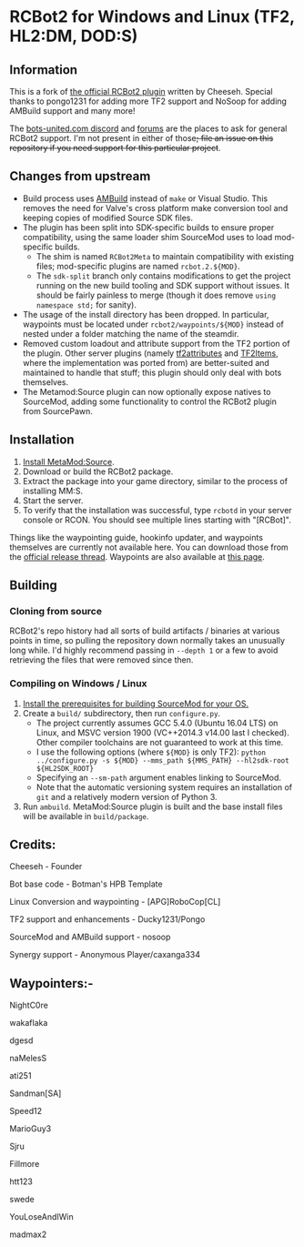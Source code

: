 # RCBot2 for Windows and Linux (TF2, HL2:DM, DOD:S)

## Information

This is a fork of [the official RCBot2 plugin][rcbot2] written by Cheeseh.
Special thanks to pongo1231 for adding more TF2 support and NoSoop for adding AMBuild support and many more!

The [bots-united.com discord][] and [forums][bots-united forums] are the places to ask for
general RCBot2 support. I'm not present in either of those<strike>; file an issue on this repository if
you need support for this particular project</strike>. 

[rcbot2]: http://rcbot.bots-united.com/
[bots-united.com discord]: https://discord.gg/BbxR5wY
[bots-united forums]: http://rcbot.bots-united.com/forums/index.php?showforum=18

## Changes from upstream

- Build process uses [AMBuild][] instead of `make` or Visual Studio.  This removes the need for
Valve's cross platform make conversion tool and keeping copies of modified Source SDK files.
- The plugin has been split into SDK-specific builds to ensure proper compatibility, using the
same loader shim SourceMod uses to load mod-specific builds.
	- The shim is named `RCBot2Meta` to maintain compatibility with existing files; mod-specific
	plugins are named `rcbot.2.${MOD}`.
	- The `sdk-split` branch only contains modifications to get the project running on the
	new build tooling and SDK support without issues.  It should be fairly painless to merge
	(though it does remove `using namespace std;` for sanity).
- The usage of the install directory has been dropped.  In particular, waypoints must be located
under `rcbot2/waypoints/${MOD}` instead of nested under a folder matching the name of the
steamdir.
- Removed custom loadout and attribute support from the TF2 portion of the plugin. Other server
plugins (namely [tf2attributes][] and [TF2Items][], where the implementation was ported from)
are better-suited and maintained to handle that stuff; this plugin should only deal with bots
themselves.
- The Metamod:Source plugin can now optionally expose natives to SourceMod, adding some
functionality to control the RCBot2 plugin from SourcePawn.

[AMBuild]: https://wiki.alliedmods.net/AMBuild
[tf2attributes]: https://github.com/FlaminSarge/tf2attributes
[TF2Items]: https://github.com/asherkin/TF2Items

## Installation

1. [Install MetaMod:Source][].
2. Download or build the RCBot2 package.
3. Extract the package into your game directory, similar to the process of installing MM:S.
4. Start the server.
5. To verify that the installation was successful, type `rcbotd` in your server console or RCON.
You should see multiple lines starting with "[RCBot]".

Things like the waypointing guide, hookinfo updater, and waypoints themselves are currently not
available here.  You can download those from the [official release thread][].  Waypoints are
also available at [this page][waypoints].

[Install MetaMod:Source]: https://wiki.alliedmods.net/Installing_Metamod:Source
[official release thread]: http://rcbot.bots-united.com/forums/index.php?showtopic=1994
[waypoints]: http://rcbot.bots-united.com/waypoints.php

## Building

### Cloning from source

RCBot2's repo history had all sorts of build artifacts / binaries at various points in time, so
pulling the repository down normally takes an unusually long while.  I'd highly recommend
passing in `--depth 1` or a few to avoid retrieving the files that were removed since then.

### Compiling on Windows / Linux

1. [Install the prerequisites for building SourceMod for your OS.][Building SourceMod]
2. Create a `build/` subdirectory, then run `configure.py`.
	- The project currently assumes GCC 5.4.0 (Ubuntu 16.04 LTS) on Linux, and MSVC version
	1900 (VC++2014.3 v14.00 last I checked).  Other compiler toolchains are not guaranteed to
	work at this time.
	- I use the following options (where `${MOD}` is only TF2):
	`python ../configure.py -s ${MOD} --mms_path ${MMS_PATH} --hl2sdk-root ${HL2SDK_ROOT}`
	- Specifying an `--sm-path` argument enables linking to SourceMod.
	- Note that the automatic versioning system requires an installation of `git` and a
	relatively modern version of Python 3.
3. Run `ambuild`.  MetaMod:Source plugin is built and the base install files will be available
in `build/package`.

[Building SourceMod]: https://wiki.alliedmods.net/Building_SourceMod

## Credits:

Cheeseh - Founder

Bot base code - Botman's HPB Template

Linux Conversion and waypointing - [APG]RoboCop[CL]

TF2 support and enhancements - Ducky1231/Pongo

SourceMod and AMBuild support - nosoop

Synergy support - Anonymous Player/caxanga334


## Waypointers:-

NightC0re

wakaflaka

dgesd

naMelesS

ati251

Sandman[SA]

Speed12	

MarioGuy3

Sjru	

Fillmore

htt123

swede

YouLoseAndIWin

madmax2
